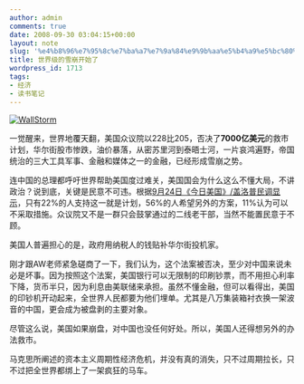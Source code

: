 ```yaml
---
author: admin
comments: true
date: 2008-09-30 03:04:15+00:00
layout: note
slug: '%e4%b8%96%e7%95%8c%e7%ba%a7%e7%9a%84%e9%9b%aa%e5%b4%a9%e5%bc%80%e5%a7%8b%e4%ba%86'
title: 世界级的雪崩开始了
wordpress_id: 1713
tags:
- 经济
- 读书笔记
---
```


[![WallStorm](http://pic.yupoo.com/ctb.my/39821645050c/medium.jpg)](http://www.yupoo.com/photos/view?id=ff8080811caed307011cb116d7bf0aca)

一觉醒来，世界地覆天翻，美国众议院以228比205，否决了**7000亿美元**的救市计划，华尔街股市惨跌，油价暴落，从密苏里河到泰晤士河，一片哀鸿遍野，帝国统治的三大工具军事、金融和媒体之一的金融，已经形成雪崩之势。

连中国的总理都呼吁世界帮助美国度过难关，美国国会为什么这么不懂大局，不讲政治？说到底，关键是民意不可违。根据[9月24日《今日美国》/盖洛普民调显示](http://www.economist.com/world/unitedstates/displayStory.cfm?story_id=12326538&source=features_box_main)，只有22%的人支持这一就是计划，56%的人希望另外的方案，11%认为可以不采取措施。众议院又不是一群只会鼓掌通过的二线老干部，当然不能置民意于不顾。

美国人普遍担心的是，政府用纳税人的钱贴补华尔街投机家。

刚才跟AW老师紧急磋商了一下，我们认为，这个法案被否决，至少对中国来说未必是坏事。因为按照这个法案，美国银行可以无限制的印刷钞票，而不用担心利率下降，货币半只，因为利息由美联储来承担。虽然不懂金融，但可以看得出，美国的印钞机开动起来，全世界人民都要为他们埋单。尤其是八万集装箱衬衣换一架波音的中国，更会成为被盘剥的主要对象。

尽管这么说，美国如果崩盘，对中国也没任何好处。所以，美国人还得想另外的办法救市。

马克思所阐述的资本主义周期性经济危机，并没有真的消失，只不过周期拉长，只不过把全世界都绑上了一架疯狂的马车。

